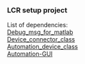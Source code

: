 ### LCR setup project

List of dependencies:  
[Debug_msg_for_matlab](https://github.com/AleksandrVakulenko/Debug_msg_for_matlab)  
[Device_connector_class](https://github.com/AleksandrVakulenko/Device_connector_class)  
[Automation_device_class](https://github.com/AleksandrVakulenko/Automation_device_class)  
[Automation-GUI](https://github.com/AleksandrVakulenko/Automation-GUI)  

